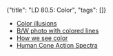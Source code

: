 {"title": "LD 80.5: Color", "tags": []}
* [Color illusions](http://brainden.com/color-illusions.htm)
* [B/W photo with colored lines](https://petapixel.com/2019/07/31/this-black-and-white-photo-uses-color-grid-lines-to-trick-your-brain/)
* [How we see color](https://www.youtube.com/watch?v=l8_fZPHasdo)
* [Human Cone Action Spectra](https://www.unm.edu/~toolson/human_cone_response.htm)

